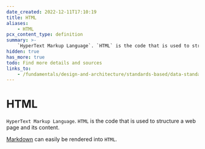 ```yaml
---
date_created: 2022-12-11T17:10:19
title: HTML
aliases:
    - HTML
pcx_content_type: definition
summary: >-
    `HyperText Markup Language`. `HTML` is the code that is used to structure a web page and its content.
hidden: true
has_more: true
todo: Find more details and sources
links_to:
    - /fundamentals/design-and-architecture/standards-based/data-standards/markdown
---
```


# HTML

`HyperText Markup Language`. `HTML` is the code that is used to structure a web page and its content.

[Markdown](/fundamentals/design-and-architecture/standards-based/data-standards/markdown) can easily be rendered into `HTML`.
